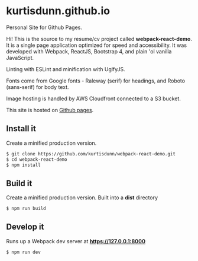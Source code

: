 # kurtisdunn.github.io
Personal Site for Github Pages.

Hi!  This is the source to my resume/cv project called **webpack-react-demo**.
It is a single page application optimized for speed and accessibility. It was developed with Webpack, ReactJS, Bootstrap 4, and plain 'ol vanilla JavaScript.

Linting with ESLint and minification with UglfyJS.

Fonts come from Google fonts - Raleway (serif) for headings, and Roboto (sans-serif) for body text.

Image hosting is handled by AWS Cloudfront connected to a S3 bucket.

This site is hosted on [Github pages](https://github.com/kurtisdunn/kurtisdunn.github.io).

## Install it
Create a minified production version.
```bash
$ git clone https://github.com/kurtisdunn/webpack-react-demo.git
$ cd webpack-react-demo
$ npm install
```

## Build it
Create a minified production version. Built into a **dist** directory
```bash
$ npm run build
```


## Develop it
Runs up a Webpack dev server at **https://127.0.0.1:8000**
```bash
$ npm run dev
```
